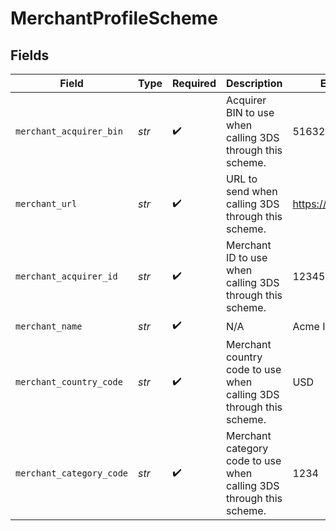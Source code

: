# MerchantProfileScheme


## Fields

| Field                                                               | Type                                                                | Required                                                            | Description                                                         | Example                                                             |
| ------------------------------------------------------------------- | ------------------------------------------------------------------- | ------------------------------------------------------------------- | ------------------------------------------------------------------- | ------------------------------------------------------------------- |
| `merchant_acquirer_bin`                                             | *str*                                                               | :heavy_check_mark:                                                  | Acquirer BIN to use when calling 3DS through this scheme.           | 516327                                                              |
| `merchant_url`                                                      | *str*                                                               | :heavy_check_mark:                                                  | URL to send when calling 3DS through this scheme.                   | https://example.com                                                 |
| `merchant_acquirer_id`                                              | *str*                                                               | :heavy_check_mark:                                                  | Merchant ID to use when calling 3DS through this scheme.            | 123456789012345                                                     |
| `merchant_name`                                                     | *str*                                                               | :heavy_check_mark:                                                  | N/A                                                                 | Acme Inc.                                                           |
| `merchant_country_code`                                             | *str*                                                               | :heavy_check_mark:                                                  | Merchant country code to use when calling 3DS through this scheme.  | USD                                                                 |
| `merchant_category_code`                                            | *str*                                                               | :heavy_check_mark:                                                  | Merchant category code to use when calling 3DS through this scheme. | 1234                                                                |